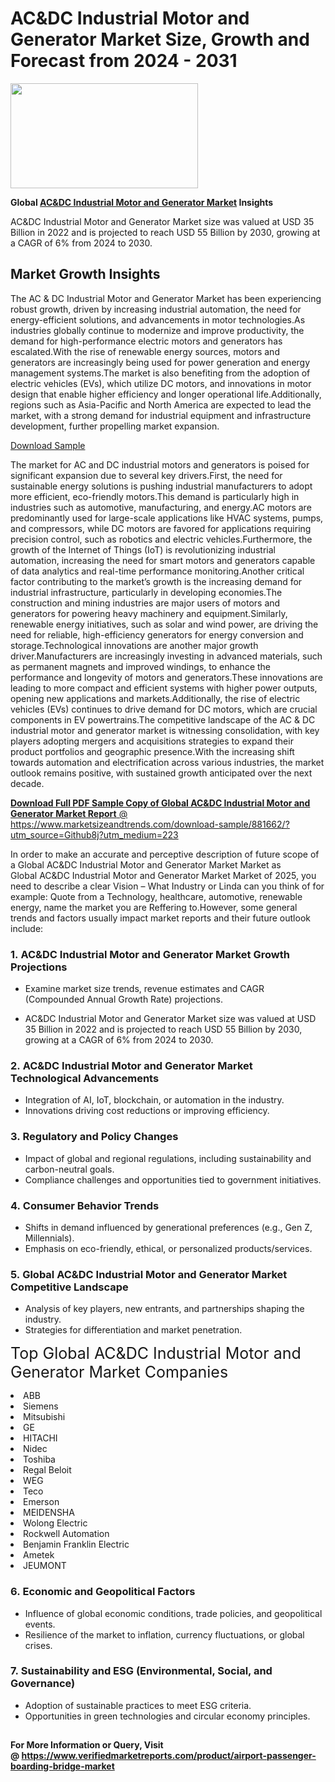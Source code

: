 <H1>AC&DC Industrial Motor and Generator Market Size, Growth and Forecast from 2024 - 2031</H1><img class="aligncenter size-medium wp-image-584254" src="https://thirdeyenews.in/wp-content/uploads/2024/09/Global-Market-Research-300x168.jpeg" alt="" width="300" height="168" /><p><strong>Global&nbsp;<a href="https://www.marketsizeandtrends.com/download-sample/881662/?utm_source=Github8j?utm_medium=223">AC&DC Industrial Motor and Generator Market</a> Insights</strong></p><p>AC&DC Industrial Motor and Generator Market size was valued at USD 35 Billion in 2022 and is projected to reach USD 55 Billion by 2030, growing at a CAGR of 6% from 2024 to 2030.</p><p><h2>Market Growth Insights</h2> <p>The AC & DC Industrial Motor and Generator Market has been experiencing robust growth, driven by increasing industrial automation, the need for energy-efficient solutions, and advancements in motor technologies.As industries globally continue to modernize and improve productivity, the demand for high-performance electric motors and generators has escalated.With the rise of renewable energy sources, motors and generators are increasingly being used for power generation and energy management systems.The market is also benefiting from the adoption of electric vehicles (EVs), which utilize DC motors, and innovations in motor design that enable higher efficiency and longer operational life.Additionally, regions such as Asia-Pacific and North America are expected to lead the market, with a strong demand for industrial equipment and infrastructure development, further propelling market expansion.</p> <p><a href="sample_download_link">Download Sample</a></p> <p>The market for AC and DC industrial motors and generators is poised for significant expansion due to several key drivers.First, the need for sustainable energy solutions is pushing industrial manufacturers to adopt more efficient, eco-friendly motors.This demand is particularly high in industries such as automotive, manufacturing, and energy.AC motors are predominantly used for large-scale applications like HVAC systems, pumps, and compressors, while DC motors are favored for applications requiring precision control, such as robotics and electric vehicles.Furthermore, the growth of the Internet of Things (IoT) is revolutionizing industrial automation, increasing the need for smart motors and generators capable of data analytics and real-time performance monitoring.Another critical factor contributing to the market’s growth is the increasing demand for industrial infrastructure, particularly in developing economies.The construction and mining industries are major users of motors and generators for powering heavy machinery and equipment.Similarly, renewable energy initiatives, such as solar and wind power, are driving the need for reliable, high-efficiency generators for energy conversion and storage.Technological innovations are another major growth driver.Manufacturers are increasingly investing in advanced materials, such as permanent magnets and improved windings, to enhance the performance and longevity of motors and generators.These innovations are leading to more compact and efficient systems with higher power outputs, opening new applications and markets.Additionally, the rise of electric vehicles (EVs) continues to drive demand for DC motors, which are crucial components in EV powertrains.The competitive landscape of the AC & DC industrial motor and generator market is witnessing consolidation, with key players adopting mergers and acquisitions strategies to expand their product portfolios and geographic presence.With the increasing shift towards automation and electrification across various industries, the market outlook remains positive, with sustained growth anticipated over the next decade.<p><a href="further_details_link"></p><p><span class=""><strong>Download Full PDF Sample Copy of Global AC&DC Industrial Motor and Generator Market Report</strong> @ <a href="https://www.marketsizeandtrends.com/download-sample/881662/?utm_source=Github8j?utm_medium=223" target="_blank">https://www.marketsizeandtrends.com/download-sample/881662/?utm_source=Github8j?utm_medium=223</a></span></p><p>In order to make an accurate and perceptive description of future scope of a Global&nbsp;AC&DC Industrial Motor and Generator Market Market as Global&nbsp;AC&DC Industrial Motor and Generator Market Market of 2025, you need to describe a clear Vision &ndash; What Industry or Linda can you think of for example: Quote from a Technology, healthcare, automotive, renewable energy, name the market you are Reffering to.However, some general trends and factors usually impact market reports and their future outlook include:</p><h3>1.&nbsp;<strong>AC&DC Industrial Motor and Generator Market Growth Projections</strong></h3><ul><li>Examine market size trends, revenue estimates and CAGR (Compounded Annual Growth Rate) projections.</li><li><p>AC&DC Industrial Motor and Generator Market size was valued at USD 35 Billion in 2022 and is projected to reach USD 55 Billion by 2030, growing at a CAGR of 6% from 2024 to 2030.</p></li></ul><h3>2.&nbsp;<strong>AC&DC Industrial Motor and Generator Market Technological Advancements</strong></h3><ul><li>Integration of AI, IoT, blockchain, or automation in the industry.</li><li>Innovations driving cost reductions or improving efficiency.</li></ul><h3>3.&nbsp;<strong>Regulatory and Policy Changes</strong></h3><ul><li>Impact of global and regional regulations, including sustainability and carbon-neutral goals.</li><li>Compliance challenges and opportunities tied to government initiatives.</li></ul><h3>4.&nbsp;<strong>Consumer Behavior Trends</strong></h3><ul><li>Shifts in demand influenced by generational preferences (e.g., Gen Z, Millennials).</li><li>Emphasis on eco-friendly, ethical, or personalized products/services.</li></ul><h3>5.&nbsp;<strong>Global AC&DC Industrial Motor and Generator Market Competitive Landscape</strong></h3><ul><li>Analysis of key players, new entrants, and partnerships shaping the industry.</li><li>Strategies for differentiation and market penetration.</li></ul><p data-pm-slice="1 1 []"><span style="color: inherit; font-family: inherit; font-size: 25px;">Top Global AC&DC Industrial Motor and Generator Market Companies</span></p><div class="" data-test-id=""><p><li>ABB</li><li> Siemens</li><li> Mitsubishi</li><li> GE</li><li> HITACHI</li><li> Nidec</li><li> Toshiba</li><li> Regal Beloit</li><li> WEG</li><li> Teco</li><li> Emerson</li><li> MEIDENSHA</li><li> Wolong Electric</li><li> Rockwell Automation</li><li> Benjamin Franklin Electric</li><li> Ametek</li><li> JEUMONT</li></p></div><h3>6.&nbsp;<strong>Economic and Geopolitical Factors</strong></h3><ul><li>Influence of global economic conditions, trade policies, and geopolitical events.</li><li>Resilience of the market to inflation, currency fluctuations, or global crises.</li></ul><h3>7.&nbsp;<strong>Sustainability and ESG (Environmental, Social, and Governance)</strong></h3><ul><li>Adoption of sustainable practices to meet ESG criteria.</li><li>Opportunities in green technologies and circular economy principles.</li></ul><h2><strong style="font-size: 14px;">For More Information or Query, Visit @&nbsp;</strong><a style="background-color: #ffffff; font-size: 14px;" href="https://www.marketsizeandtrends.com/report/ac-dc-industrial-motor-and-generator-market/" target="_blank">https://www.verifiedmarketreports.com/product/airport-passenger-boarding-bridge-market</a></h2>